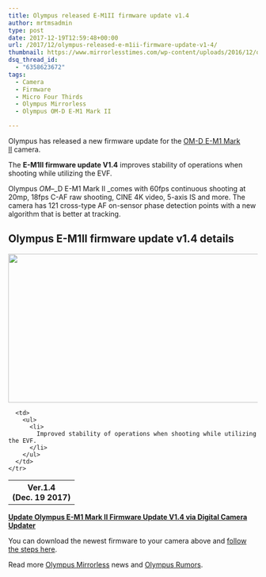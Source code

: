 ```yaml
---
title: Olympus released E-M1II firmware update v1.4
author: mrtmsadmin
type: post
date: 2017-12-19T12:59:48+00:00
url: /2017/12/olympus-released-e-m1ii-firmware-update-v1-4/
thumbnail: https://www.mirrorlesstimes.com/wp-content/uploads/2016/12/olympus-e-m1-mark-ii-pre-order-2-750x550.jpg
dsq_thread_id:
  - "6358623672"
tags:
  - Camera
  - Firmware
  - Micro Four Thirds
  - Olympus Mirrorless
  - Olympus OM-D E-M1 Mark II

---
```

Olympus has released a new firmware update for the <a href="https://www.mirrorlesstimes.com/tag/olympus-om-d-e-m1-mark-ii/" target="_blank" rel="noopener">OM-D E-M1 Mark II</a> camera.

The **E-M1II firmware update V1.4** improves stability of operations when shooting while utilizing the EVF.

Olympus _OM_&#8211;_D E-M1 Mark II _comes with 60fps continuous shooting at 20mp, 18fps C-AF raw shooting, CINE 4K video, 5-axis IS and more. The camera has 121 cross-type AF on-sensor phase detection points with a new algorithm that is better at tracking. <!--more-->

## Olympus E-M1II firmware update v1.4 details

[<img class="aligncenter size-full wp-image-810" src="https://i1.wp.com/www.mirrorlesstimes.com/wp-content/uploads/2016/12/olympus-e-m1-firmware-version-4-3.jpg?resize=600%2C300&#038;ssl=1" alt="" width="600" height="300" srcset="https://i1.wp.com/www.mirrorlesstimes.com/wp-content/uploads/2016/12/olympus-e-m1-firmware-version-4-3.jpg?w=1200&ssl=1 1200w, https://i1.wp.com/www.mirrorlesstimes.com/wp-content/uploads/2016/12/olympus-e-m1-firmware-version-4-3.jpg?resize=300%2C150&ssl=1 300w, https://i1.wp.com/www.mirrorlesstimes.com/wp-content/uploads/2016/12/olympus-e-m1-firmware-version-4-3.jpg?resize=768%2C384&ssl=1 768w, https://i1.wp.com/www.mirrorlesstimes.com/wp-content/uploads/2016/12/olympus-e-m1-firmware-version-4-3.jpg?resize=1024%2C512&ssl=1 1024w" sizes="(max-width: 600px) 100vw, 600px" data-recalc-dims="1" />][1]

<div id="container">
  <table  class="info table table-hover table table-hover table table-hover" >
    <tr>
      <th>
        Ver.1.4<br /> (Dec. 19 2017)
      </th>
      
      <td>
        <ul>
          <li>
            Improved stability of operations when shooting while utilizing the EVF.
          </li>
        </ul>
      </td>
    </tr>
  </table>
</div>

<a title="Joint Update Service" href="http://www.olympus.co.jp/en/support/imsg/digicamera/download/software/firm/e1/" target="_blank" rel="noopener"><strong>Update Olympus E-M1 Mark II Firmware Update V1.4 via Digital Camera Updater</strong></a>

You can download the newest firmware to your camera above and <a title="Firmware Update Instructions" href="http://www.olympus.co.jp/en/support/imsg/digicamera/download/software/camera/cameraupdate.cfm" target="_blank" rel="noopener">follow the steps here</a>.

Read more [Olympus Mirrorless][2] news and <a href="https://www.dailycameranews.com/tag/olympus-rumors/" target="_blank" rel="noopener">Olympus Rumors</a>.

 [1]: https://i1.wp.com/www.mirrorlesstimes.com/wp-content/uploads/2016/12/olympus-e-m1-firmware-version-4-3.jpg?ssl=1
 [2]: https://www.mirrorlesstimes.com/tag/olympus-mirrorless/
